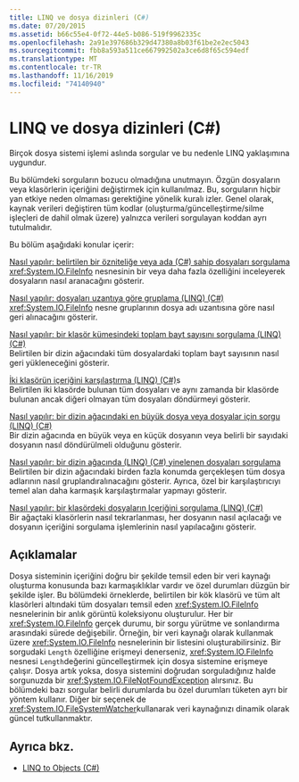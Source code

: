 ```yaml
---
title: LINQ ve dosya dizinleri (C#)
ms.date: 07/20/2015
ms.assetid: b66c55e4-0f72-44e5-b086-519f9962335c
ms.openlocfilehash: 2a91e397686b329d47380a8b03f61be2e2ec5043
ms.sourcegitcommit: fbb8a593a511ce667992502a3ce6d8f65c594edf
ms.translationtype: MT
ms.contentlocale: tr-TR
ms.lasthandoff: 11/16/2019
ms.locfileid: "74140940"
---
```

# <a name="linq-and-file-directories-c"></a>LINQ ve dosya dizinleri (C#)
Birçok dosya sistemi işlemi aslında sorgular ve bu nedenle LINQ yaklaşımına uygundur.  
  
 Bu bölümdeki sorguların bozucu olmadığına unutmayın. Özgün dosyaların veya klasörlerin içeriğini değiştirmek için kullanılmaz. Bu, sorguların hiçbir yan etkiye neden olmaması gerektiğine yönelik kuralı izler. Genel olarak, kaynak verileri değiştiren tüm kodlar (oluşturma/güncelleştirme/silme işleçleri de dahil olmak üzere) yalnızca verileri sorgulayan koddan ayrı tutulmalıdır.  
  
 Bu bölüm aşağıdaki konular içerir:  
  
 [Nasıl yapılır: belirtilen bir özniteliğe veya ada (C#) sahip dosyaları sorgulama](./how-to-query-for-files-with-a-specified-attribute-or-name.md)  
 <xref:System.IO.FileInfo> nesnesinin bir veya daha fazla özelliğini inceleyerek dosyaların nasıl aranacağını gösterir.  
  
 [Nasıl yapılır: dosyaları uzantıya göre gruplama (LINQ) (C#)](./how-to-group-files-by-extension-linq.md)  
 <xref:System.IO.FileInfo> nesne gruplarının dosya adı uzantısına göre nasıl geri alınacağını gösterir.  
  
 [Nasıl yapılır: bir klasör kümesindeki toplam bayt sayısını sorgulama (LINQ) (C#)](./how-to-query-for-the-total-number-of-bytes-in-a-set-of-folders-linq.md)  
 Belirtilen bir dizin ağacındaki tüm dosyalardaki toplam bayt sayısının nasıl geri yükleneceğini gösterir.  
  
 [İki klasörün içeriğini karşılaştırma (LINQ) (C#)](./how-to-compare-the-contents-of-two-folders-linq.md)s  
 Belirtilen iki klasörde bulunan tüm dosyaları ve aynı zamanda bir klasörde bulunan ancak diğeri olmayan tüm dosyaları döndürmeyi gösterir.  
  
 [Nasıl yapılır: bir dizin ağacındaki en büyük dosya veya dosyalar için sorgu (LINQ) (C#)](./how-to-query-for-the-largest-file-or-files-in-a-directory-tree-linq.md)  
 Bir dizin ağacında en büyük veya en küçük dosyanın veya belirli bir sayıdaki dosyanın nasıl döndürülmeli olduğunu gösterir.  
  
 [Nasıl yapılır: bir dizin ağacında (LINQ) (C#) yinelenen dosyaları sorgulama](./how-to-query-for-duplicate-files-in-a-directory-tree-linq.md)  
 Belirtilen bir dizin ağacındaki birden fazla konumda gerçekleşen tüm dosya adlarının nasıl gruplandıralınacağını gösterir. Ayrıca, özel bir karşılaştırıcıyı temel alan daha karmaşık karşılaştırmalar yapmayı gösterir.  
  
 [Nasıl yapılır: bir klasördeki dosyaların Içeriğini sorgulama (LINQ) (C#)](./how-to-query-the-contents-of-files-in-a-folder-lin.md)  
 Bir ağaçtaki klasörlerin nasıl tekrarlanması, her dosyanın nasıl açılacağı ve dosyanın içeriğini sorgulama işlemlerinin nasıl yapılacağını gösterir.  
  
## <a name="comments"></a>Açıklamalar  
 Dosya sisteminin içeriğini doğru bir şekilde temsil eden bir veri kaynağı oluşturma konusunda bazı karmaşıklıklar vardır ve özel durumları düzgün bir şekilde işler. Bu bölümdeki örneklerde, belirtilen bir kök klasörü ve tüm alt klasörleri altındaki tüm dosyaları temsil eden <xref:System.IO.FileInfo> nesnelerinin bir anlık görüntü koleksiyonu oluşturulur. Her bir <xref:System.IO.FileInfo> gerçek durumu, bir sorgu yürütme ve sonlandırma arasındaki sürede değişebilir. Örneğin, bir veri kaynağı olarak kullanmak üzere <xref:System.IO.FileInfo> nesnelerinin bir listesini oluşturabilirsiniz. Bir sorgudaki `Length` özelliğine erişmeyi denerseniz, <xref:System.IO.FileInfo> nesnesi `Length`değerini güncelleştirmek için dosya sistemine erişmeye çalışır. Dosya artık yoksa, dosya sistemini doğrudan sorguladığınız halde sorgunuzda bir <xref:System.IO.FileNotFoundException> alırsınız. Bu bölümdeki bazı sorgular belirli durumlarda bu özel durumları tüketen ayrı bir yöntem kullanır. Diğer bir seçenek de <xref:System.IO.FileSystemWatcher>kullanarak veri kaynağınızı dinamik olarak güncel tutkullanmaktır.  
  
## <a name="see-also"></a>Ayrıca bkz.

- [LINQ to Objects (C#)](./linq-to-objects.md)
